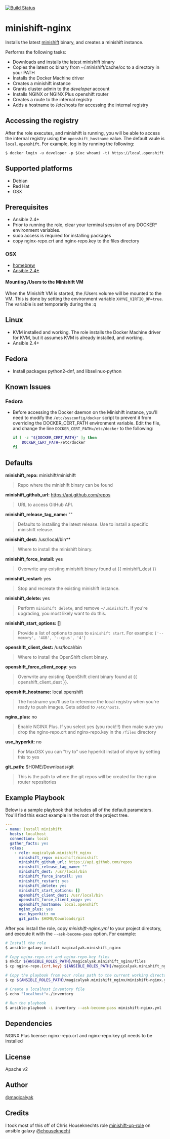 [![Build Status](https://travis-ci.org/magicalyak/minishift-nginx.svg?branch=master)](https://travis-ci.org/magicalyak/minishift-nginx)

# minishift-nginx

Installs the latest [minishift](https://github.com/minishift/minishift) binary, and creates a minishift instance.

Performs the following tasks:

- Downloads and installs the latest minishift binary
- Copies the latest oc binary from ~/.minishift/cache/oc to a directory in your PATH
- Installs the Docker Machine driver
- Creates a minishift instance
- Grants cluster admin to the *developer* account
- Installs NGINX or NGINX Plus openshift router
- Creates a route to the internal registry
- Adds a hostname to /etc/hosts for accessing the internal registry

## Accessing the registry

After the role executes, and minishift is running, you will be able to access the internal registry using the `openshift_hostname` value. The default vaule is `local.openshift`. For example, log in by running the following:

```$ docker login -u developer -p $(oc whoami -t) https://local.openshift```

## Supported platforms

- Debian
- Red Hat
- OSX

## Prerequisites

- Ansible 2.4+
- Prior to running the role, clear your terminal session of any DOCKER* environment variables.
- sudo access is required for installing packages
- copy nginx-repo.crt and nginx-repo.key to the files directory

### OSX

- [homebrew](https://brew.sh)
- [Ansible 2.4+](https://docs.ansible.com)

#### Mounting /Users to the Minishift VM

When the Minishift VM is started, the /Users volume will be mounted to the VM. This is done by setting the environment variable `XHYVE_VIRTIO_9P=true`. The variable is set temporarily during the :q

## Linux

- KVM installed and working. The role installs the Docker Machine driver for KVM, but it assumes KVM is already installed, and working.
- Ansible 2.4+

## Fedora

- Install packages python2-dnf, and libselinux-python

## Known Issues

### Fedora

- Before accessing the Docker daemon on the Minishift instance, you'll need to modify the `/etc/sysconfig/docker` script to prevent it from overriding the DOCKER_CERT_PATH environment variable. Edit the file, and change the line `DOCKER_CERT_PATH=/etc/docker` to the following:

    ```sh
    if [ -z "${DOCKER_CERT_PATH}" ]; then
        DOCKER_CERT_PATH=/etc/docker
    fi
    ```

## Defaults

**minishift_repo:** minishift/minishift

> Repo where the minishift binary can be found

**minishift_github_url:** <https://api.github.com/repos>

> URL to access GitHub API.

**minishift_release_tag_name:** ""

> Defaults to installing the latest release. Use to install a specific minishift release.

**minishift_dest:** /usr/local/bin**

> Where to install the minishift binary.

**minishift_force_install:** yes

> Overwrite any existing minishift binary found at {{ minishift_dest }}

**minishift_restart:** yes

> Stop and recreate the existing minishift instance.

**minishift_delete:** yes

> Perform `minishift delete`, and remove `~/.minishift`. If you're upgrading, you most likely want to do this.

**minishift_start_options: []**

> Provide a list of options to pass to `minishift start`. For example: `['--memory', '4GB', '--cpus', '4']`

**openshift_client_dest:** /usr/local/bin

> Where to install the OpenShift client binary.

**openshift_force_client_copy:** yes

> Overwrite any existing OpenShift client binary found at {{ openshift_client_dest }}.

**openshift_hostname:** local.openshift

> The hostname you'll use to reference the local registry when you're ready to push images. Gets added to `/etc/hosts`.

**nginx_plus:** no

> Enable NGINX Plus.  If you select yes (you rock!!!) then make sure you drop the nginx-repo.crt and nginx-repo.key in the `/files` directory

**use_hyperkit:** no

> For MaxOSX you can "try to" use hyperkit instad of xhyve by setting this to yes

**git_path:** $HOME/Downloads/git

> This is the path to where the git repos will be created for the nginx router repositories

## Example Playbook

Below is a sample playbook that includes all of the default parameters. You'll find this exact example in the root of the project tree.

```yaml
---
- name: Install minishift
  hosts: localhost
  connection: local
  gather_facts: yes
  roles:
    - role: magicalyak.minishift_nginx
      minishift_repo: minishift/minishift
      minishift_github_url: https://api.github.com/repos
      minishift_release_tag_name: ""
      minishift_dest: /usr/local/bin  
      minishift_force_install: yes
      minishift_restart: yes
      minishift_delete: yes
      minishift_start_options: []
      openshift_client_dest: /usr/local/bin
      openshift_force_client_copy: yes
      openshift_hostname: local.openshift
      nginx_plus: yes
      use_hyperkit: no
      git_path: $HOME/Downloads/git
```

After you install the role, copy *minishift-nginx.yml* to your project directory, and execute it with the `--ask-become-pass` option. For example:

```sh
# Install the role
$ ansible-galaxy install magicalyak.minishift_nginx

# Copy nginx-repo.crt and nginx-repo-key files
$ mkdir ${ANSIBLE_ROLES_PATH}/magicalyak.minishift_nginx/files
$ cp nginx-repo.{crt,key} ${ANSIBLE_ROLES_PATH}/magicalyak.minishift_nginx/files

# Copy the playbook from your roles path to the current working directory
$ cp ${ANSIBLE_ROLES_PATH}/magicalyak.minishift_nginx/minishift-nginx.yml .

# Create a localhost inventory file
$ echo "localhost">./inventory

# Run the playbook
$ ansible-playbook -i inventory --ask-become-pass minishift-nginx.yml
```

## Dependencies

NGINX Plus license: nginx-repo.crt and nginx-repo.key
git needs to be installed

## License

Apache v2

## Author

[@magicalyak](https://github.com/magicalyak)

## Credits

I took most of this off of Chris Houseknechts role
[minishift-up-role](https://galaxy.ansible.com/chouseknecht/minishift) on ansible galaxy
[@chouseknecht](https://github.com/chouseknecht)